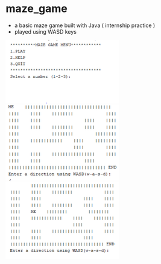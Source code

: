 # maze_game
- a basic maze game built with Java ( internship practice )
- played using WASD keys

<img src="myMazeGame/images/ss1.PNG" width="300">
<img src="myMazeGame/images/ss2.PNG" width="300">
<img src="myMazeGame/images/ss3.PNG" width="300">





